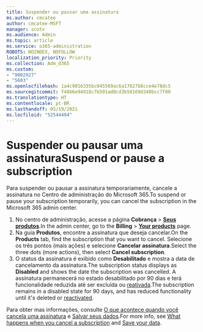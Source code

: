 ```yaml
---
title: Suspender ou pausar uma assinatura
ms.author: cmcatee
author: cmcatee-MSFT
manager: scotv
ms.audience: Admin
ms.topic: article
ms.service: o365-administration
ROBOTS: NOINDEX, NOFOLLOW
localization_priority: Priority
ms.collection: Adm_O365
ms.custom:
- "9002927"
- "5603"
ms.openlocfilehash: 1a4c9016335bc045569ac6a17627b8cce4e78dc5
ms.sourcegitcommit: f4866e94918c7b591ad0cd3b58169d340bcc7f00
ms.translationtype: HT
ms.contentlocale: pt-BR
ms.lasthandoff: 05/19/2021
ms.locfileid: "52544494"
---
```

# <a name="suspend-or-pause-a-subscription"></a><span data-ttu-id="f853d-102">Suspender ou pausar uma assinatura</span><span class="sxs-lookup"><span data-stu-id="f853d-102">Suspend or pause a subscription</span></span>

<span data-ttu-id="f853d-103">Para suspender ou pausar a assinatura temporariamente, cancele a assinatura no Centro de administração do Microsoft 365.</span><span class="sxs-lookup"><span data-stu-id="f853d-103">To suspend or pause your subscription temporarily, you can cancel the subscription in the Microsoft 365 admin center.</span></span>

1. <span data-ttu-id="f853d-104">No centro de administração, acesse a página **Cobrança** > **[Seus produtos](https://go.microsoft.com/fwlink/p/?linkid=842054)**.</span><span class="sxs-lookup"><span data-stu-id="f853d-104">In the admin center, go to the **Billing** > **[Your products](https://go.microsoft.com/fwlink/p/?linkid=842054)** page.</span></span>
2. <span data-ttu-id="f853d-105">Na guia **Produtos**, encontre a assinatura que deseja cancelar.</span><span class="sxs-lookup"><span data-stu-id="f853d-105">On the **Products** tab, find the subscription that you want to cancel.</span></span> <span data-ttu-id="f853d-106">Selecione os três pontos (mais ações) e selecione **Cancelar assinatura**.</span><span class="sxs-lookup"><span data-stu-id="f853d-106">Select the three dots (more actions), then select **Cancel subscription**.</span></span>
3. <span data-ttu-id="f853d-107">O status da assinatura é exibido como **Desabilitado** e mostra a data de cancelamento da assinatura.</span><span class="sxs-lookup"><span data-stu-id="f853d-107">The subscription status displays as **Disabled** and shows the date the subscription was cancelled.</span></span> <span data-ttu-id="f853d-108">A assinatura permanecerá no estado desabilitado por 90 dias e terá funcionalidade reduzida até ser excluída ou [reativada](/microsoft-365/commerce/subscriptions/reactivate-your-subscription).</span><span class="sxs-lookup"><span data-stu-id="f853d-108">The subscription remains in a disabled state for 90 days, and has reduced functionality until it's deleted or [reactivated](/microsoft-365/commerce/subscriptions/reactivate-your-subscription).</span></span>

<span data-ttu-id="f853d-109">Para obter mas informações, consulte [O que acontece quando você cancela uma assinatura](/microsoft-365/commerce/subscriptions/cancel-your-subscription#what-happens-when-you-cancel-a-subscription) e [Salvar seus dados](/microsoft-365/commerce/subscriptions/cancel-your-subscription#save-your-data).</span><span class="sxs-lookup"><span data-stu-id="f853d-109">For more info, see [What happens when you cancel a subscription](/microsoft-365/commerce/subscriptions/cancel-your-subscription#what-happens-when-you-cancel-a-subscription) and [Save your data](/microsoft-365/commerce/subscriptions/cancel-your-subscription#save-your-data).</span></span>
